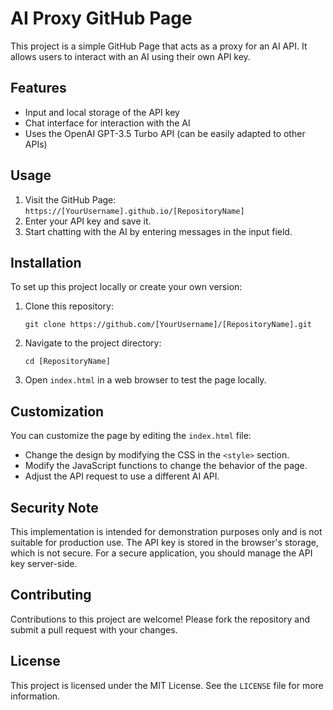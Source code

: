 # AI Proxy GitHub Page

This project is a simple GitHub Page that acts as a proxy for an AI API. It allows users to interact with an AI using their own API key.

## Features

- Input and local storage of the API key
- Chat interface for interaction with the AI
- Uses the OpenAI GPT-3.5 Turbo API (can be easily adapted to other APIs)

## Usage

1. Visit the GitHub Page: `https://[YourUsername].github.io/[RepositoryName]`
2. Enter your API key and save it.
3. Start chatting with the AI by entering messages in the input field.

## Installation

To set up this project locally or create your own version:

1. Clone this repository:
   ```
   git clone https://github.com/[YourUsername]/[RepositoryName].git
   ```
2. Navigate to the project directory:
   ```
   cd [RepositoryName]
   ```
3. Open `index.html` in a web browser to test the page locally.

## Customization

You can customize the page by editing the `index.html` file:

- Change the design by modifying the CSS in the `<style>` section.
- Modify the JavaScript functions to change the behavior of the page.
- Adjust the API request to use a different AI API.

## Security Note

This implementation is intended for demonstration purposes only and is not suitable for production use. The API key is stored in the browser's storage, which is not secure. For a secure application, you should manage the API key server-side.

## Contributing

Contributions to this project are welcome! Please fork the repository and submit a pull request with your changes.

## License

This project is licensed under the MIT License. See the `LICENSE` file for more information.
